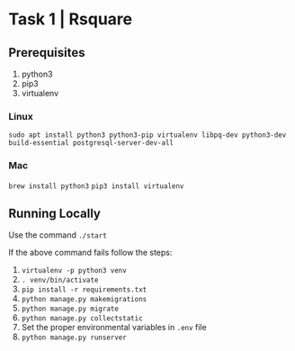 # Task 1 | Rsquare

## Prerequisites

1. python3
2. pip3
3. virtualenv

### Linux
`sudo apt install python3 python3-pip virtualenv libpq-dev python3-dev build-essential postgresql-server-dev-all`

### Mac
`brew install python3`
`pip3 install virtualenv`

## Running Locally

Use the command `./start`

If the above command fails follow the steps:
1. `virtualenv -p python3 venv`
2. `. venv/bin/activate`
3. `pip install -r requirements.txt`
4. `python manage.py makemigrations`
5. `python manage.py migrate`
6. `python manage.py collectstatic`
7. Set the proper environmental variables in `.env` file
8. `python manage.py runserver`
